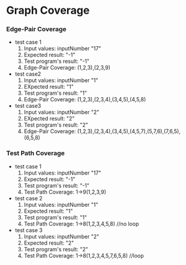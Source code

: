 # Graph Coverage
### Edge-Pair Coverage
* test case 1
	1. Input values: inputNumber "17" 
	2. Expected result: "-1"
	3. Test program's result: "-1"
	4. Edge-Pair Coverage: (1,2,3),(2,3,9)
* test case2
	1. Input values: inputNumber "1" 
	2. EXpected result: "1"
	3. Test program's result: "1"
	4. Edge-Pair Coverage: (1,2,3),(2,3,4),(3,4,5),(4,5,8)
*  test case3
	1. Input values: inputNumber "2" 
	2. EXpected result: "2"
	3. Test program's result: "2"
	4. Edge-Pair Coverage: (1,2,3),(2,3,4),(3,4,5),(4,5,7),(5,7,6),(7,6,5),(6,5,8)

### Test Path Coverage
* test case 1
	1. Input values: inputNumber "17"
	2. Expected result: "-1"
	3. Test program's result: "-1"
	4. Test Path Coverage: 1->9(1,2,3,9)
* test case 2
	1. Input values: inputNumber "1"
	2. Expected result: "1"
	3. Test program's result: "1"
	4. Test Path Coverage: 1->8(1,2,3,4,5,8)	//no loop
* test case 3
	1. Input values: inputNumber "2"
	2. Expected result: "2"
	3. Test program's result: "2"
	4. Test Path Coverage: 1->8(1,2,3,4,5,7,6,5,8)	//loop


